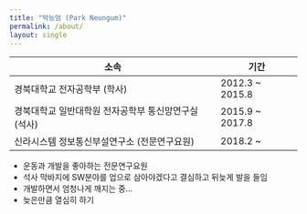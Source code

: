 ```yaml
---
title: "박능엄 (Park Neungum)"
permalink: /about/
layout: single
---
```


소속 | 기간
------------ | -------------
경북대학교 전자공학부 (학사) | 2012.3 ~ 2015.8
경북대학교 일반대학원 전자공학부 통신망연구실 (석사) | 2015.9 ~ 2017.8
신라시스템 정보통신부설연구소 (전문연구요원) | 2018.2 ~ 

- 운동과 개발을 좋아하는 전문연구요원
- 석사 막바지에 SW분야를 업으로 삼아야겠다고 결심하고 뒤늦게 발을 들임
- 개발하면서 엄청나게 깨지는 중...
- 늦은만큼 열심히 하기